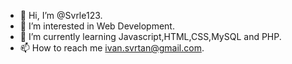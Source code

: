 - 👋 Hi, I’m @Svrle123.
- 👀 I’m interested in Web Development.
- 🌱 I’m currently learning Javascript,HTML,CSS,MySQL and PHP.
- 📫 How to reach me ivan.svrtan@gmail.com.

<!---
Svrle123/Svrle123 is a ✨ special ✨ repository because its `README.md` (this file) appears on your GitHub profile.
You can click the Preview link to take a look at your changes.
--->
